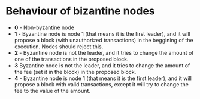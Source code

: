 # Behaviour of bizantine nodes

- **0** - Non-byzantine node
- **1** - Byzantine node is node 1 (that means it is the first leader), and it will propose a block (with unauthorized transactions) in the beggining of the execution. Nodes should reject this.
- **2** - Byzantine node is not the leader, and it tries to change the amount of one of the transactions in the proposed block.
- **3** Byzantine node is not the leader, and it tries to change the amount of the fee (set it in the block) in the proposed block.
- **4** - Byzantine node is node 1 (that means it is the first leader), and it will propose a block with valid transactions, except it will try to change the fee to the value of the amount.